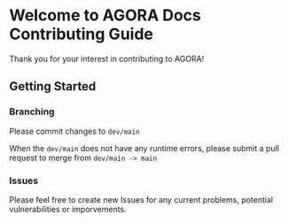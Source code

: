# Welcome to AGORA Docs Contributing Guide

Thank you for your interest in contributing to AGORA!

## Getting Started

### Branching

Please commit changes to `dev/main`

When the `dev/main` does not have any runtime errors, please submit a pull request to merge from `dev/main -> main`

### Issues

Please feel free to create new Issues for any current problems, potential vulnerabilities or imporvements.
